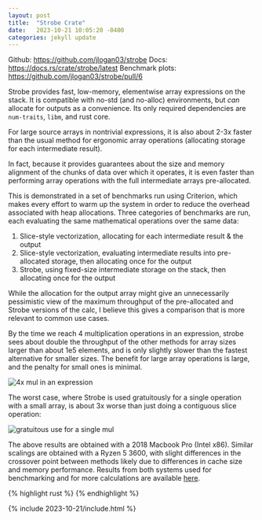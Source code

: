 ```yaml
---
layout: post
title:  "Strobe Crate"
date:   2023-10-21 10:05:20 -0400
categories: jekyll update
---
```


Github: https://github.com/jlogan03/strobe
Docs: https://docs.rs/crate/strobe/latest
Benchmark plots: https://github.com/jlogan03/strobe/pull/6

Strobe provides fast, low-memory, elementwise array expressions on the stack.
It is compatible with no-std (and no-alloc) environments, but _can_ allocate
for outputs as a convenience.
Its only required dependencies are `num-traits`, `libm`, and rust core.

For large source arrays in nontrivial expressions, it is also about 2-3x faster 
than the usual method for ergonomic array operations (allocating storage for each
intermediate result).

In fact, because it provides guarantees about the size and
memory alignment of the chunks of data over which it operates, it is even faster 
than performing array operations with the full intermediate arrays pre-allocated.

This is demonstrated in a set of benchmarks run using Criterion, which
makes every effort to warm up the system in order to reduce the overhead
associated with heap allocations. Three categories of benchmarks are run,
each evaluating the same mathematical operations over the same data:
1. Slice-style vectorization, allocating for each intermediate result & the output
2. Slice-style vectorization, evaluating intermediate results into pre-allocated storage,
   then allocating once for the output
3. Strobe, using fixed-size intermediate storage on the stack, then allocating once for the output

While the allocation for the output array might give an unnecessarily pessimistic view of
the maximum throughput of the pre-allocated and Strobe versions of the calc, I believe this
gives a comparison that is more relevant to common use cases.

By the time we reach 4 multiplication operations in an expression, strobe sees about double
the throughput of the other methods for array sizes larger than about 1e5 elements, and is
only slightly slower than the fastest alternative for smaller sizes. The benefit for large
array operations is large, and the penalty for small ones is minimal.

![4x mul in an expression](https://user-images.githubusercontent.com/1596770/270112797-8b037c34-82d2-4582-b5b8-ce407e75575a.png)

The worst case, where Strobe is used gratuitously for a single operation with a small array,
is about 3x worse than just doing a contiguous slice operation:

![gratuitous use for a single mul](https://user-images.githubusercontent.com/1596770/270112744-6d06ab50-0432-468e-ba96-fbbdc82a4f63.png)

The above results are obtained with a 2018 Macbook Pro (Intel x86). Similar scalings are obtained
with a Ryzen 5 3600, with slight differences in the crossover point between methods likely due to
differences in cache size and memory performance. Results from both systems used for benchmarking
and for more calculations are available [here](https://github.com/jlogan03/strobe/pull/6).

{% highlight rust %}
{% endhighlight %}

<head>
  {% include 2023-10-21/include.html %}
</head>